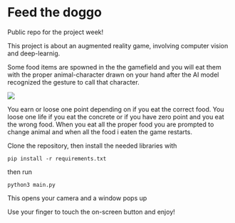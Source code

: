 # Feed the doggo
Public repo for the project week!

This project is about an augmented reality game, involving computer vision and deep-learnig.

Some food items are spowned in the the gamefield and you will eat them with the proper animal-character drawn on your hand after the AI model recognized the gesture to call that character.

<img src="https://github.com/alessiorecchia/portfolio/blob/main/static/assets/demo.gif">

You earn or loose one point depending on if you eat the correct food. You loose one life if you eat the concrete or if you have zero point and you eat the wrong food. When you eat all the proper food you are prompted to change animal and when all the food i eaten the game restarts.

Clone the repository, then install the needed libraries with


```
pip install -r requirements.txt
```


then run 


```
python3 main.py
```


This opens your camera and a window pops up

Use your finger to touch the on-screen button and enjoy!
